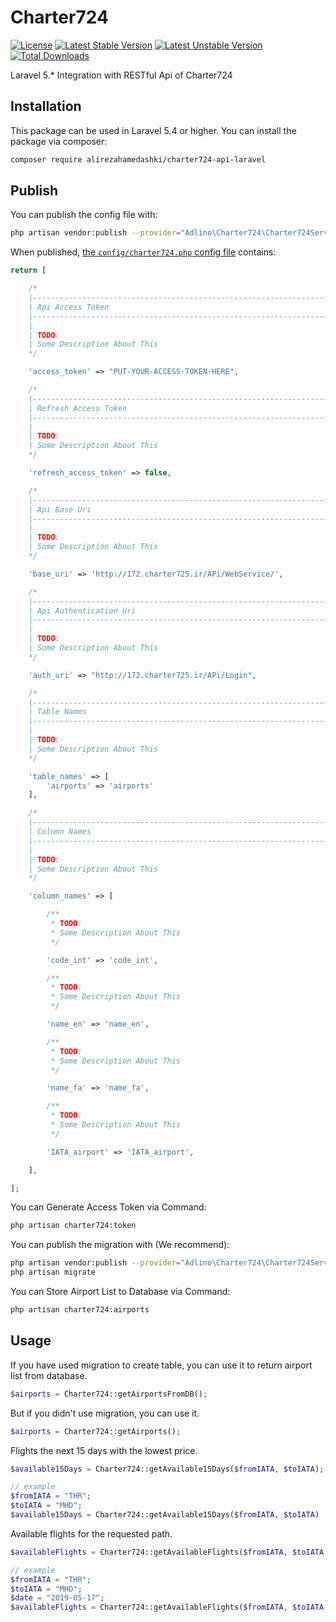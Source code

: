 # Charter724

[![License](https://poser.pugx.org/alirezahamedashki/charter724-api-laravel/license)](https://packagist.org/packages/alirezahamedashki/charter724-api-laravel)
[![Latest Stable Version](https://poser.pugx.org/alirezahamedashki/charter724-api-laravel/v/stable)](https://packagist.org/packages/alirezahamedashki/charter724-api-laravel)
[![Latest Unstable Version](https://poser.pugx.org/alirezahamedashki/charter724-api-laravel/v/unstable)](https://packagist.org/packages/alirezahamedashki/charter724-api-laravel)
[![Total Downloads](https://poser.pugx.org/alirezahamedashki/charter724-api-laravel/downloads)](https://packagist.org/packages/alirezahamedashki/charter724-api-laravel)

Laravel 5.* Integration with RESTful Api of Charter724

## Installation

This package can be used in Laravel 5.4 or higher.
You can install the package via composer:

```bash
composer require alirezahamedashki/charter724-api-laravel
```
## Publish

You can publish the config file with:

```bash
php artisan vendor:publish --provider="Adlino\Charter724\Charter724ServiceProvider" --tag=config
```

When published, [the `config/charter724.php` config file](https://github.com/alirezahamedashki/charter724-api-laravel/blob/master/src/Config/charter724.php) contains:

```php
return [

    /*
    |--------------------------------------------------------------------------
    | Api Access Token
    |--------------------------------------------------------------------------
    |
    | TODO:
    | Some Description About This
    */

    'access_token' => "PUT-YOUR-ACCESS-TOKEN-HERE",

    /*
    |--------------------------------------------------------------------------
    | Refresh Access Token
    |--------------------------------------------------------------------------
    |
    | TODO:
    | Some Description About This
    */

    'refresh_access_token' => false,

    /*
    |--------------------------------------------------------------------------
    | Api Base Uri
    |--------------------------------------------------------------------------
    |
    | TODO:
    | Some Description About This
    */

    'base_uri' => 'http://172.charter725.ir/‫‪APi/‫‪WebService/',

    /*
    |--------------------------------------------------------------------------
    | Api Authentication Uri
    |--------------------------------------------------------------------------
    |
    | TODO:
    | Some Description About This
    */

    'auth_uri' => "http://172.charter725.ir/‫‪APi/Login",

    /*
    |--------------------------------------------------------------------------
    | Table Names
    |--------------------------------------------------------------------------
    |
    | TODO:
    | Some Description About This
    */

    'table_names' => [
        'airports' => 'airports'
    ],

    /*
    |--------------------------------------------------------------------------
    | Column Names
    |--------------------------------------------------------------------------
    |
    | TODO:
    | Some Description About This
    */

    'column_names' => [

        /**
         * TODO:
         * Some Description About This
         */

        'code_int' => 'code_int',

        /**
         * TODO:
         * Some Description About This
         */

        'name_en' => 'name_en',

        /**
         * TODO:
         * Some Description About This
         */

        'name_fa' => 'name_fa',

        /**
         * TODO:
         * Some Description About This
         */

        'IATA_airport' => 'IATA_airport',

    ],

];
```

You can Generate Access Token via Command:

```bash
php artisan charter724:token
```

You can publish the migration with (We recommend):

```bash
php artisan vendor:publish --provider="Adlino\Charter724\Charter724ServiceProvider" --tag=migrations
php artisan migrate
```

You can Store Airport List to Database via Command:

```bash
php artisan charter724:airports
```

## Usage

If you have used migration to create table, you can use it to return airport list from database.

```php
$airports = Charter724::getAirportsFromDB();
```

But if you didn't use migration, you can use it.

```php
$airports = Charter724::getAirports();
```

Flights the next 15 days with the lowest price.

```php
$available15Days = Charter724::getAvailable15Days($fromIATA, $toIATA);

// example
$fromIATA = "THR";
$toIATA = "MHD";
$available15Days = Charter724::getAvailable15Days($fromIATA, $toIATA)
```

Available flights for the requested path.

```php
$availableFlights = Charter724::getAvailableFlights($fromIATA, $toIATA, $date);

// example
$fromIATA = "THR";
$toIATA = "MHD";
$date = "2019-05-17";
$availableFlights = Charter724::getAvailableFlights($fromIATA, $toIATA, $date);
```


